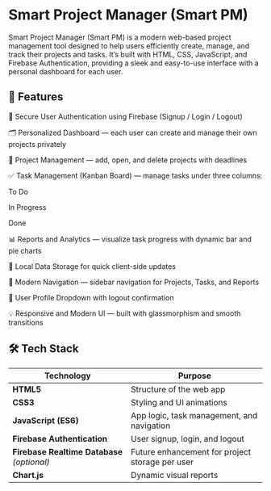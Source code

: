# Smart Project Manager (Smart PM)

Smart Project Manager (Smart PM) is a modern web-based project management tool designed to help users efficiently create, manage, and track their projects and tasks.
It’s built with HTML, CSS, JavaScript, and Firebase Authentication, providing a sleek and easy-to-use interface with a personal dashboard for each user.

## 🚀 Features

🔐 Secure User Authentication using Firebase (Signup / Login / Logout)

🗂️ Personalized Dashboard — each user can create and manage their own projects privately

📁 Project Management — add, open, and delete projects with deadlines

✅ Task Management (Kanban Board) — manage tasks under three columns:

To Do

In Progress

Done

📊 Reports and Analytics — visualize task progress with dynamic bar and pie charts

💾 Local Data Storage for quick client-side updates

🧭 Modern Navigation — sidebar navigation for Projects, Tasks, and Reports

👤 User Profile Dropdown with logout confirmation

💡 Responsive and Modern UI — built with glassmorphism and smooth transitions

## 🛠️ Tech Stack

| Technology                                  | Purpose                                         |
| ------------------------------------------- | ----------------------------------------------- |
| **HTML5**                                   | Structure of the web app                        |
| **CSS3**                                    | Styling and UI animations                       |
| **JavaScript (ES6)**                        | App logic, task management, and navigation      |
| **Firebase Authentication**                 | User signup, login, and logout                  |
| **Firebase Realtime Database** *(optional)* | Future enhancement for project storage per user |
| **Chart.js**                                | Dynamic visual reports                          |

